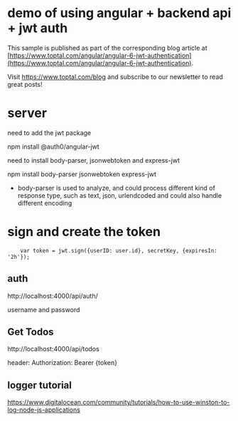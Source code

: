 # demo of using angular + backend api + jwt auth

This sample is published as part of the corresponding blog article at [https://www.toptal.com/angular/angular-6-jwt-authentication](https://www.toptal.com/angular/angular-6-jwt-authentication).

Visit https://www.toptal.com/blog and subscribe to our newsletter to read great posts!

# server
need to add the jwt package

npm install @auth0/angular-jwt

need to install body-parser, jsonwebtoken and express-jwt

npm install body-parser jsonwebtoken express-jwt

- body-parser is used to analyze, and could process different kind of response type, such as text, json, urlendcoded and could also handle different encoding

# sign and create the token
```
    var token = jwt.sign({userID: user.id}, secretKey, {expiresIn: '2h'});
```

## auth

http://localhost:4000/api/auth/

username and password

## Get Todos
http://localhost:4000/api/todos

header: Authorization: Bearer {token}

## logger tutorial
https://www.digitalocean.com/community/tutorials/how-to-use-winston-to-log-node-js-applications

